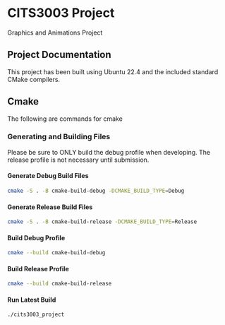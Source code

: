 # CITS3003 Project

Graphics and Animations Project

## Project Documentation

This project has been built using Ubuntu 22.4 and the included standard CMake compilers.

## Cmake

The following are commands for cmake

### Generating and Building Files

Please be sure to ONLY build the debug profile when developing. The release profile is not necessary until submission.

#### Generate Debug Build Files

```bash
cmake -S . -B cmake-build-debug -DCMAKE_BUILD_TYPE=Debug
```

#### Generate Release Build Files

```bash
cmake -S . -B cmake-build-release -DCMAKE_BUILD_TYPE=Release
```

#### Build Debug Profile

```bash
cmake --build cmake-build-debug
```

#### Build Release Profile

```bash
cmake --build cmake-build-release
```

#### Run Latest Build

```bash
./cits3003_project
```
